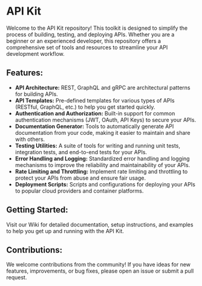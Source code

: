 # API Kit
Welcome to the API Kit repository! This toolkit is designed to simplify the process of building, testing, and deploying APIs. Whether you are a beginner or an experienced developer, this repository offers a comprehensive set of tools and resources to streamline your API development workflow.

## Features:
- **API Architecture:** REST, GraphQL and gRPC are architectural patterns for building APIs.
- **API Templates:** Pre-defined templates for various types of APIs (RESTful, GraphQL, etc.) to help you get started quickly.
- **Authentication and Authorization:** Built-in support for common authentication mechanisms (JWT, OAuth, API Keys) to secure your APIs.
- **Documentation Generator:** Tools to automatically generate API documentation from your code, making it easier to maintain and share with others.
- **Testing Utilities:** A suite of tools for writing and running unit tests, integration tests, and end-to-end tests for your APIs.
- **Error Handling and Logging:** Standardized error handling and logging mechanisms to improve the reliability and maintainability of your APIs.
- **Rate Limiting and Throttling:** Implement rate limiting and throttling to protect your APIs from abuse and ensure fair usage.
- **Deployment Scripts:** Scripts and configurations for deploying your APIs to popular cloud providers and container platforms.

## Getting Started:
Visit our Wiki for detailed documentation, setup instructions, and examples to help you get up and running with the API Kit.

## Contributions:
We welcome contributions from the community! If you have ideas for new features, improvements, or bug fixes, please open an issue or submit a pull request. 
